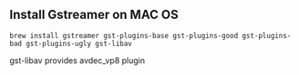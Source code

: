 ## Install Gstreamer on MAC OS
```
brew install gstreamer gst-plugins-base gst-plugins-good gst-plugins-bad gst-plugins-ugly gst-libav
```
gst-libav provides avdec_vp8 plugin
